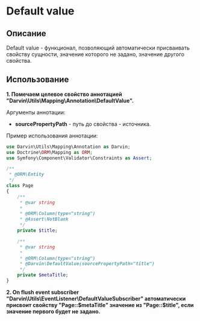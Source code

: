 Default value
=============

## Описание

Default value - функционал, позволяющий автоматически присваивать свойству сущности, значение которого не задано, значение
 другого свойства.

## Использование

**1. Помечаем целевое свойство аннотацией "Darvin\Utils\Mapping\Annotation\DefaultValue".**

Аргументы аннотации:

- **sourcePropertyPath** - путь до свойства - источника.

Пример использования аннотации:

```php
use Darvin\Utils\Mapping\Annotation as Darvin;
use Doctrine\ORM\Mapping as ORM;
use Symfony\Component\Validator\Constraints as Assert;

/**
 * @ORM\Entity
 */
class Page
{
    /**
     * @var string
     *
     * @ORM\Column(type="string")
     * @Assert\NotBlank
     */
    private $title;

    /**
     * @var string
     *
     * @ORM\Column(type="string")
     * @Darvin\DefaultValue(sourcePropertyPath="title")
     */
    private $metaTitle;
}
```

**2. On flush event subscriber "Darvin\Utils\EventListener\DefaultValueSubscriber" автоматически присвоит свойству
 "Page::$metaTitle" значение из "Page::$title", если значение первого будет не задано.**
